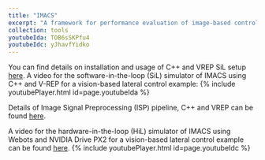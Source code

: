 ```yaml
---
title: "IMACS"
excerpt: "A framework for performance evaluation of image-based control systems<br/><img src="/images/IMACS.JPG" width="600">"
collection: tools
youtubeIda: TOB6sSKPfu4
youtubeIdc: yJhavfYidko
---
```

You can find details on installation and usage of C++ and VREP SiL setup [here](https://github.com/sajid-mohamed/cppVrepLKAS).
A video for the software-in-the-loop (SiL) simulator of IMACS using C++ and V-REP for a vision-based lateral control example:
{% include youtubePlayer.html id=page.youtubeIda %}

Details of Image Signal Preprocessing (ISP) pipeline, C++ and VREP can be found [here](https://github.com/sayandipde/approx_ibc).

A video for the hardware-in-the-loop (HiL) simulator of IMACS using Webots and NVIDIA Drive PX2 for a vision-based lateral control example can be found [here](https://youtu.be/yJhavfYidko).
{% include youtubePlayer.html id=page.youtubeIdc %}
 
